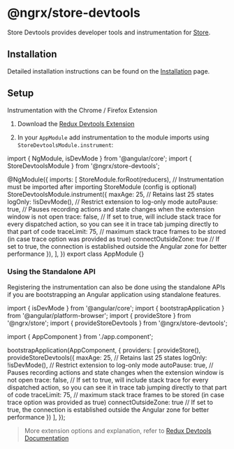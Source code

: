 # @ngrx/store-devtools

Store Devtools provides developer tools and instrumentation for [Store](guide/store).

## Installation 

Detailed installation instructions can be found on the [Installation](guide/store-devtools/install) page.

## Setup

Instrumentation with the Chrome / Firefox Extension

1.  Download the [Redux Devtools Extension](https://github.com/reduxjs/redux-devtools/)

2.  In your `AppModule` add instrumentation to the module imports using `StoreDevtoolsModule.instrument`:

<code-example header="app.module.ts">
import { NgModule, isDevMode } from '@angular/core';
import { StoreDevtoolsModule } from '@ngrx/store-devtools';

@NgModule({
  imports: [
    StoreModule.forRoot(reducers),
    // Instrumentation must be imported after importing StoreModule (config is optional)
    StoreDevtoolsModule.instrument({
      maxAge: 25, // Retains last 25 states
      logOnly: !isDevMode(), // Restrict extension to log-only mode
      autoPause: true, // Pauses recording actions and state changes when the extension window is not open
      trace: false, //  If set to true, will include stack trace for every dispatched action, so you can see it in trace tab jumping directly to that part of code
      traceLimit: 75, // maximum stack trace frames to be stored (in case trace option was provided as true)
      connectOutsideZone: true // If set to true, the connection is established outside the Angular zone for better performance
    }),
  ],
})
export class AppModule {}
</code-example>

### Using the Standalone API

Registering the instrumentation can also be done using the standalone APIs if you are bootstrapping an Angular application using standalone features.

<code-example header="main.ts">
import { isDevMode } from '@angular/core';
import { bootstrapApplication } from '@angular/platform-browser';
import { provideStore } from '@ngrx/store';
import { provideStoreDevtools } from '@ngrx/store-devtools';

import { AppComponent } from './app.component';

bootstrapApplication(AppComponent, {
  providers: [
    provideStore(),
    provideStoreDevtools({
      maxAge: 25, // Retains last 25 states
      logOnly: !isDevMode(), // Restrict extension to log-only mode
      autoPause: true, // Pauses recording actions and state changes when the extension window is not open
      trace: false, //  If set to true, will include stack trace for every dispatched action, so you can see it in trace tab jumping directly to that part of code
      traceLimit: 75, // maximum stack trace frames to be stored (in case trace option was provided as true)
      connectOutsideZone: true // If set to true, the connection is established outside the Angular zone for better performance
    })
  ],
});
</code-example>

> More extension options and explanation, refer to [Redux Devtools Documentation](https://github.com/reduxjs/redux-devtools#documentation)
